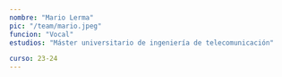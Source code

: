 ```yaml
---
nombre: "Mario Lerma"
pic: "/team/mario.jpeg"
funcion: "Vocal"
estudios: "Máster universitario de ingeniería de telecomunicación"

curso: 23-24
---
```

